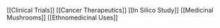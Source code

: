 [[Clinical Trials]]
[[Cancer Therapeutics]]
[[In Silico Study]]
[[Medicinal Mushrooms]]
[[Ethnomedicinal Uses]]

